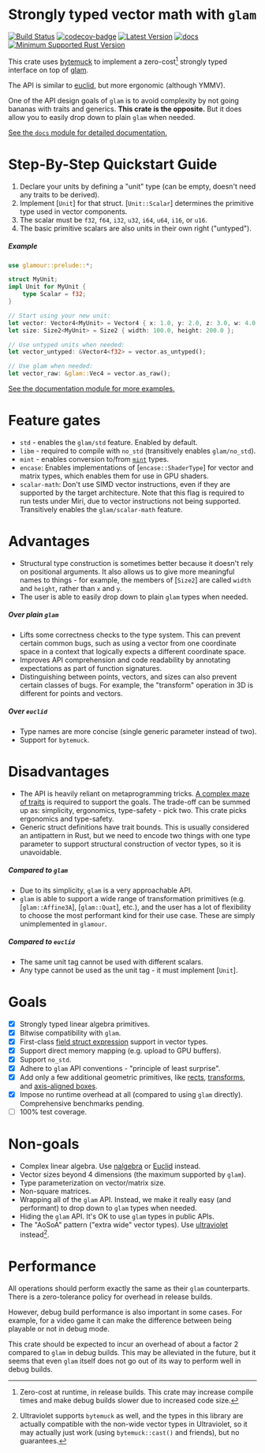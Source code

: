 # Strongly typed vector math with `glam`

[![Build Status]][github-ci] [![codecov-badge]][codecov]
[![Latest Version]][crates.io] [![docs]][docs.rs]
[![Minimum Supported Rust Version]][Rust 1.65.0]

This crate uses [bytemuck][] to implement a zero-cost[^zero_cost] strongly typed
interface on top of [glam][].

The API is similar to [euclid][], but more ergonomic (although YMMV).

One of the API design goals of `glam` is to avoid complexity by not going
bananas with traits and generics. **This crate is the opposite.** But it does
allow you to easily drop down to plain `glam` when needed.

[See the `docs` module for detailed documentation.](crate::docs)

[bytemuck]: https://docs.rs/bytemuck/latest/bytemuck/
[glam]: https://docs.rs/glam/latest/glam/
[euclid]: https://docs.rs/euclid/latest/euclid/

[^zero_cost]: Zero-cost at runtime, in release builds. This crate may increase
    compile times and make debug builds slower due to increased code size.

# Step-By-Step Quickstart Guide

1. Declare your units by defining a "unit" type (can be empty, doesn't need any
   traits to be derived).
2. Implement [`Unit`] for that struct. [`Unit::Scalar`] determines the primitive
   type used in vector components.
3. The scalar must be `f32`, `f64`, `i32`, `u32`, `i64`, `u64`, `i16`, or `u16`.
4. The basic primitive scalars are also units in their own right ("untyped").

##### Example

```rust
use glamour::prelude::*;

struct MyUnit;
impl Unit for MyUnit {
    type Scalar = f32;
}

// Start using your new unit:
let vector: Vector4<MyUnit> = Vector4 { x: 1.0, y: 2.0, z: 3.0, w: 4.0 };
let size: Size2<MyUnit> = Size2 { width: 100.0, height: 200.0 };

// Use untyped units when needed:
let vector_untyped: &Vector4<f32> = vector.as_untyped();

// Use glam when needed:
let vector_raw: &glam::Vec4 = vector.as_raw();
```

[See the documentation module for more examples.](crate::docs::examples)

# Feature gates

- `std` - enables the `glam/std` feature. Enabled by default.
- `libm` - required to compile with `no_std` (transitively enables `glam/no_std`).
- `mint` - enables conversion to/from
  [`mint`](https://docs.rs/mint/latest/mint/) types.
- `encase`: Enables implementations of [`encase::ShaderType`] for vector and matrix types, which enables them for use in
  GPU shaders.
- `scalar-math`: Don't use SIMD vector instructions, even if they are supported by the target architecture. Note that
  this flag is required to run tests under Miri, due to vector instructions not being supported. Transitively enables
  the `glam/scalar-math` feature.

# Advantages

- Structural type construction is sometimes better because it doesn't rely on
  positional arguments. It also allows us to give more meaningful names to
  things - for example, the members of [`Size2`] are called `width` and
  `height`, rather than `x` and `y`.
- The user is able to easily drop down to plain `glam` types when needed.

##### Over plain `glam`

- Lifts some correctness checks to the type system. This can prevent certain
  common bugs, such as using a vector from one coordinate space in a context
  that logically expects a different coordinate space.
- Improves API comprehension and code readability by annotating expectations as
  part of function signatures.
- Distinguishing between points, vectors, and sizes can also prevent certain
  classes of bugs. For example, the "transform" operation in 3D is different for
  points and vectors.

##### Over `euclid`

- Type names are more concise (single generic parameter instead of two).
- Support for `bytemuck`.

# Disadvantages

- The API is heavily reliant on metaprogramming tricks. [A complex maze of
  traits](crate::traits) is required to support the goals. The trade-off can be
  summed up as: simplicity, ergonomics, type-safety - pick two. This crate picks
  ergonomics and type-safety.
- Generic struct definitions have trait bounds. This is usually considered an
  antipattern in Rust, but we need to encode two things with one type parameter
  to support structural construction of vector types, so it is unavoidable.

##### Compared to `glam`

- Due to its simplicity, `glam` is a very approachable API.
- `glam` is able to support a wide range of transformation primitives (e.g.
  [`glam::Affine3A`], [`glam::Quat`], etc.), and the user has a lot of
  flexibility to choose the most performant kind for their use case. These are
  simply unimplemented in `glamour`.

##### Compared to `euclid`

- The same unit tag cannot be used with different scalars.
- Any type cannot be used as the unit tag - it must implement [`Unit`].

# Goals

- [x] Strongly typed linear algebra primitives.
- [x] Bitwise compatibility with `glam`.
- [x] First-class [field struct expression] support in vector types.
- [x] Support direct memory mapping (e.g. upload to GPU buffers).
- [x] Support `no_std`.
- [x] Adhere to `glam` API conventions - "principle of least surprise".
- [x] Add only a few additional geometric primitives, like [rects](Rect),
  [transforms](Transform2), and [axis-aligned boxes](Box2).
- [x] Impose no runtime overhead at all (compared to using `glam` directly).
  Comprehensive benchmarks pending.
- [ ] 100% test coverage.

[field struct expression]: https://doc.rust-lang.org/reference/expressions/struct-expr.html#field-struct-expression

# Non-goals

- Complex linear algebra. Use [nalgebra][nalgebra] or [Euclid][euclid] instead.
- Vector sizes beyond 4 dimensions (the maximum supported by `glam`).
- Type parameterization on vector/matrix size.
- Non-square matrices.
- Wrapping all of the `glam` API. Instead, we make it really easy (and
  performant) to drop down to `glam` types when needed.
- Hiding the `glam` API. It's OK to use `glam` types in public APIs.
- The "AoSoA" pattern ("extra wide" vector types). Use [ultraviolet][uv]
  instead[^use_uv].

[^use_uv]: Ultraviolet supports `bytemuck` as well, and the types in this
    library are actually compatible with the non-wide vector types in
    Ultraviolet, so it may actually just work (using `bytemuck::cast()` and
    friends), but no guarantees.

[uv]: https://docs.rs/ultraviolet/latest/ultraviolet/
[nalgebra]: https://docs.rs/nalgebra/latest/nalgebra/

# Performance

All operations should perform exactly the same as their `glam` counterparts.
There is a zero-tolerance policy for overhead in release builds.

However, debug build performance is also important in some cases. For example,
for a video game it can make the difference between being playable or not in
debug mode.

This crate should be expected to incur an overhead of about a factor 2 compared
to `glam` in debug builds. This may be alleviated in the future, but it seems
that even `glam` itself does not go out of its way to perform well in debug
builds.

[Build Status]: https://github.com/simonask/glamour/actions/workflows/ci.yml/badge.svg
[github-ci]: https://github.com/simonask/glamour/actions/workflows/ci.yml
[codecov-badge]: https://codecov.io/gh/simonask/glamour/branch/main/graph/badge.svg?token=VKK61NGSAJ
[codecov]: https://codecov.io/gh/simonask/glamour
[Latest Version]: https://img.shields.io/crates/v/glamour.svg
[crates.io]: https://crates.io/crates/glamour/
[docs]: https://docs.rs/glamour/badge.svg
[docs.rs]: https://docs.rs/glamour/
[Minimum Supported Rust Version]: https://img.shields.io/badge/Rust-1.65.0-blue?color=fc8d62&logo=rust
[Rust 1.65.0]: https://github.com/rust-lang/rust/blob/master/RELEASES.md#version-1650-2022-11-03
